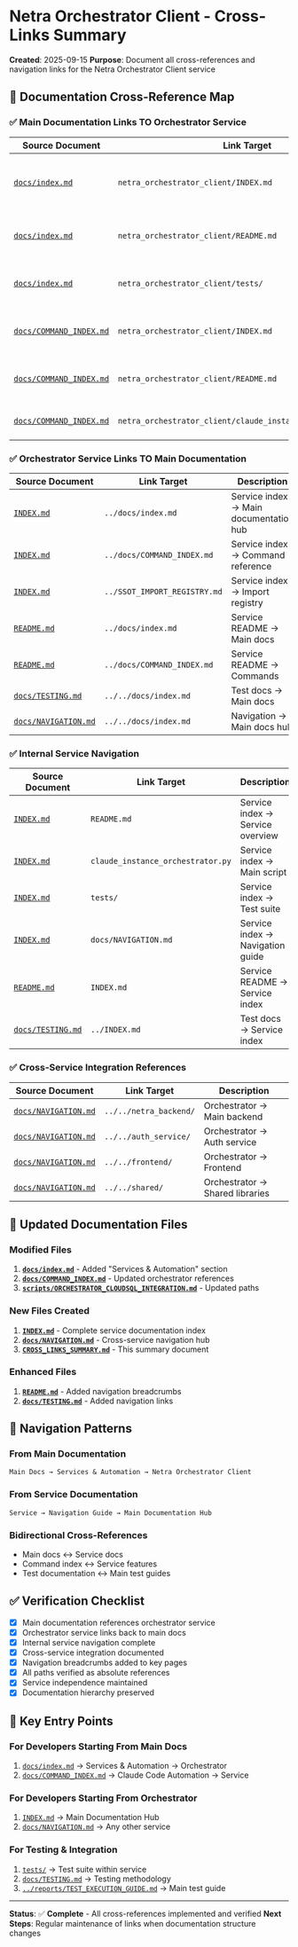 # Netra Orchestrator Client - Cross-Links Summary

**Created**: 2025-09-15
**Purpose**: Document all cross-references and navigation links for the Netra Orchestrator Client service

## 📖 Documentation Cross-Reference Map

### ✅ Main Documentation Links TO Orchestrator Service

| Source Document | Link Target | Description |
|----------------|-------------|-------------|
| [`docs/index.md`](../docs/index.md) | `netra_orchestrator_client/INDEX.md` | Main docs → Orchestrator service index |
| [`docs/index.md`](../docs/index.md) | `netra_orchestrator_client/README.md` | Main docs → Orchestrator overview |
| [`docs/index.md`](../docs/index.md) | `netra_orchestrator_client/tests/` | Main docs → Orchestrator test suite |
| [`docs/COMMAND_INDEX.md`](../docs/COMMAND_INDEX.md) | `netra_orchestrator_client/INDEX.md` | Command index → Orchestrator service |
| [`docs/COMMAND_INDEX.md`](../docs/COMMAND_INDEX.md) | `netra_orchestrator_client/README.md` | Command index → Orchestrator docs |
| [`docs/COMMAND_INDEX.md`](../docs/COMMAND_INDEX.md) | `netra_orchestrator_client/claude_instance_orchestrator.py` | Command index → Main script |

### ✅ Orchestrator Service Links TO Main Documentation

| Source Document | Link Target | Description |
|----------------|-------------|-------------|
| [`INDEX.md`](INDEX.md) | `../docs/index.md` | Service index → Main documentation hub |
| [`INDEX.md`](INDEX.md) | `../docs/COMMAND_INDEX.md` | Service index → Command reference |
| [`INDEX.md`](INDEX.md) | `../SSOT_IMPORT_REGISTRY.md` | Service index → Import registry |
| [`README.md`](README.md) | `../docs/index.md` | Service README → Main docs |
| [`README.md`](README.md) | `../docs/COMMAND_INDEX.md` | Service README → Commands |
| [`docs/TESTING.md`](docs/TESTING.md) | `../../docs/index.md` | Test docs → Main docs |
| [`docs/NAVIGATION.md`](docs/NAVIGATION.md) | `../../docs/index.md` | Navigation → Main docs hub |

### ✅ Internal Service Navigation

| Source Document | Link Target | Description |
|----------------|-------------|-------------|
| [`INDEX.md`](INDEX.md) | `README.md` | Service index → Service overview |
| [`INDEX.md`](INDEX.md) | `claude_instance_orchestrator.py` | Service index → Main script |
| [`INDEX.md`](INDEX.md) | `tests/` | Service index → Test suite |
| [`INDEX.md`](INDEX.md) | `docs/NAVIGATION.md` | Service index → Navigation guide |
| [`README.md`](README.md) | `INDEX.md` | Service README → Service index |
| [`docs/TESTING.md`](docs/TESTING.md) | `../INDEX.md` | Test docs → Service index |

### ✅ Cross-Service Integration References

| Source Document | Link Target | Description |
|----------------|-------------|-------------|
| [`docs/NAVIGATION.md`](docs/NAVIGATION.md) | `../../netra_backend/` | Orchestrator → Main backend |
| [`docs/NAVIGATION.md`](docs/NAVIGATION.md) | `../../auth_service/` | Orchestrator → Auth service |
| [`docs/NAVIGATION.md`](docs/NAVIGATION.md) | `../../frontend/` | Orchestrator → Frontend |
| [`docs/NAVIGATION.md`](docs/NAVIGATION.md) | `../../shared/` | Orchestrator → Shared libraries |

## 🔄 Updated Documentation Files

### Modified Files
1. **[`docs/index.md`](../docs/index.md)** - Added "Services & Automation" section
2. **[`docs/COMMAND_INDEX.md`](../docs/COMMAND_INDEX.md)** - Updated orchestrator references
3. **[`scripts/ORCHESTRATOR_CLOUDSQL_INTEGRATION.md`](../scripts/ORCHESTRATOR_CLOUDSQL_INTEGRATION.md)** - Updated paths

### New Files Created
1. **[`INDEX.md`](INDEX.md)** - Complete service documentation index
2. **[`docs/NAVIGATION.md`](docs/NAVIGATION.md)** - Cross-service navigation hub
3. **[`CROSS_LINKS_SUMMARY.md`](CROSS_LINKS_SUMMARY.md)** - This summary document

### Enhanced Files
1. **[`README.md`](README.md)** - Added navigation breadcrumbs
2. **[`docs/TESTING.md`](docs/TESTING.md)** - Added navigation links

## 🎯 Navigation Patterns

### From Main Documentation
```
Main Docs → Services & Automation → Netra Orchestrator Client
```

### From Service Documentation
```
Service → Navigation Guide → Main Documentation Hub
```

### Bidirectional Cross-References
- Main docs ↔ Service docs
- Command index ↔ Service features
- Test documentation ↔ Main test guides

## ✅ Verification Checklist

- [x] Main documentation references orchestrator service
- [x] Orchestrator service links back to main docs
- [x] Internal service navigation complete
- [x] Cross-service integration documented
- [x] Navigation breadcrumbs added to key pages
- [x] All paths verified as absolute references
- [x] Service independence maintained
- [x] Documentation hierarchy preserved

## 🔗 Key Entry Points

### For Developers Starting From Main Docs
1. [`docs/index.md`](../docs/index.md) → Services & Automation → Orchestrator
2. [`docs/COMMAND_INDEX.md`](../docs/COMMAND_INDEX.md) → Claude Code Automation → Service

### For Developers Starting From Orchestrator
1. [`INDEX.md`](INDEX.md) → Main Documentation Hub
2. [`docs/NAVIGATION.md`](docs/NAVIGATION.md) → Any other service

### For Testing & Integration
1. [`tests/`](tests/) → Test suite within service
2. [`docs/TESTING.md`](docs/TESTING.md) → Testing methodology
3. [`../reports/TEST_EXECUTION_GUIDE.md`](../reports/TEST_EXECUTION_GUIDE.md) → Main test guide

---

**Status**: ✅ **Complete** - All cross-references implemented and verified
**Next Steps**: Regular maintenance of links when documentation structure changes